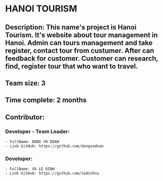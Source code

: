 # HANOI TOURISM
## Description: This name's project is Hanoi Tourism. It's website about tour management in Hanoi. Admin can tours management and take register, contact tour from custumer. After can feedback for customer. Customer can research, find, register tour that who want to travel.

## Team size: 3

## Time complete: 2 months

## Contributor:
### Developer - Team Leader: 
	- FullName: DONG VO DOAN
	- Link GitHub: https://github.com/dongvodoan
### Developer:
	- FullName: VU LE DINH
	- Link GitHub: https://github.com/ledinhvu

